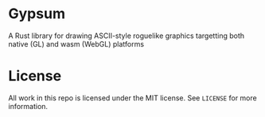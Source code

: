 # Gypsum

A Rust library for drawing ASCII-style roguelike graphics targetting both native (GL) and wasm (WebGL) platforms

# License

All work in this repo is licensed under the MIT license. See `LICENSE` for more information.

